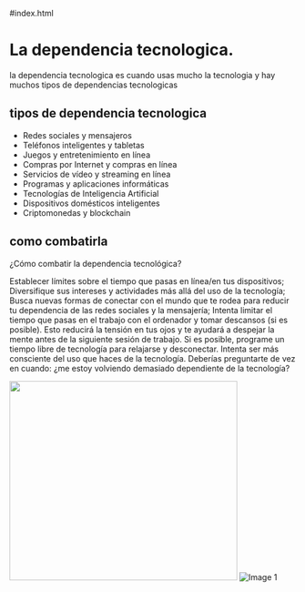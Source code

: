 #index.html

<!DOCTYPE html>
<html>
 <head>
        <title>dependencia tecnologica</title>
        <link rel="stylesheet" href="style.css">
  </head>
<body>
    <h1>La dependencia tecnologica.</h1>
    <p>la dependencia tecnologica es cuando usas mucho la tecnologia y hay muchos tipos de dependencias tecnologicas</p>
    <h2>tipos de dependencia tecnologica</h2>
             <ul>
                   <li>Redes sociales y mensajeros</li>
                   <li>Teléfonos inteligentes y tabletas</li>
                   <li>Juegos y entretenimiento en línea</li>
                   <li>Compras por Internet y compras en línea</li>
                   <li>Servicios de vídeo y streaming en línea</li>
                   <li>Programas y aplicaciones informáticas</li>
                   <li>Tecnologías de Inteligencia Artificial</li>
                   <li>Dispositivos domésticos inteligentes</li>
                   <li>Criptomonedas y blockchain</li>
             </ul>
    <h2>como combatirla</h2>
    <p>¿Cómo combatir la dependencia tecnológica?

Establecer límites sobre el tiempo que pasas en línea/en tus dispositivos;
Diversifique sus intereses y actividades más allá del uso de la tecnología;
Busca nuevas formas de conectar con el mundo que te rodea para reducir tu dependencia de las redes sociales y la mensajería;
Intenta limitar el tiempo que pasas en el trabajo con el ordenador y tomar descansos (si es posible). Esto reducirá la tensión en tus ojos y te ayudará a despejar la mente antes de la siguiente sesión de trabajo.
Si es posible, programe un tiempo libre de tecnología para relajarse y desconectar.
Intenta ser más consciente del uso que haces de la tecnología. Deberías preguntarte de vez en cuando: ¿me estoy volviendo demasiado dependiente de la tecnología?</p>
    <img src="https://elmanana.com.mx/u/fotografias/fotosnoticias/2021/2/8/46429.jpg" width="400" height="350">
    <img src="https://th.bing.com/th/id/OIP.7fwDdiHjhRUMLNw9wV3U7QHaFj?o=7&cb=12rm=3&rs=1&pid=ImgDetMain&o=7&rm=3" alt="Image 1">
</body>
</html>

